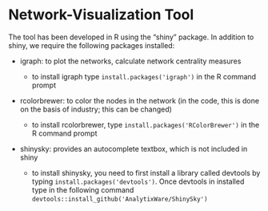 # Network-Visualization Tool

The tool has been developed in R using the “shiny” package. In addition to shiny, we require the following packages installed:

* igraph: to plot the networks, calculate network centrality measures

  * to install igraph type `install.packages('igraph')` in the R command prompt

* rcolorbrewer: to color the nodes in the network (in the code, this is done on the basis of industry; this can be changed)

  * to install rcolorbrewer, type `install.packages('RColorBrewer')` in the R command prompt

* shinysky: provides an autocomplete textbox, which is not included in shiny

  * to install shinysky, you need to first install a library called devtools by typing `install.packages('devtools')`. Once devtools in installed type in the following command `devtools::install_github('AnalytixWare/ShinySky')`
